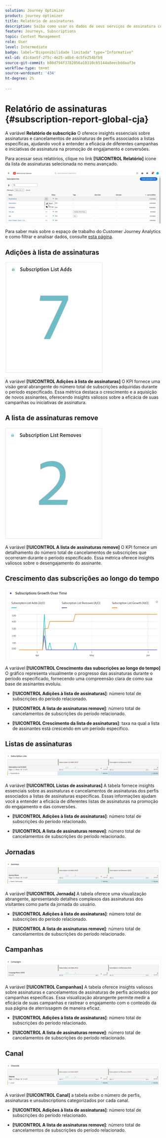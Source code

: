 ```yaml
---
solution: Journey Optimizer
product: journey optimizer
title: Relatório de assinaturas
description: Saiba como usar os dados de seus serviços de assinatura com o Relatório de assinatura
feature: Journeys, Subscriptions
topic: Content Management
role: User
level: Intermediate
badge: label="Disponibilidade limitada" type="Informative"
exl-id: d1c4ae5f-2f5c-4e25-a8b4-4c5fe254bfb9
source-git-commit: b80d794f3782056a10310c65144a8eecbddaaf3e
workflow-type: tm+mt
source-wordcount: '434'
ht-degree: 2%

---
```


# Relatório de assinaturas {#subscription-report-global-cja}

A variável **Relatório de subscrição** O oferece insights essenciais sobre assinaturas e cancelamentos de assinaturas de perfis associados a listas específicas, ajudando você a entender a eficácia de diferentes campanhas e iniciativas de assinatura na promoção de engajamento e conversões.

Para acessar seus relatórios, clique no link **[!UICONTROL Relatório]** ícone da lista de assinaturas selecionada no menu avançado.

![](assets/cja-sub-access.png)

Para saber mais sobre o espaço de trabalho do Customer Journey Analytics e como filtrar e analisar dados, consulte [esta página](https://experienceleague.adobe.com/en/docs/analytics-platform/using/cja-workspace/home).

## Adições à lista de assinaturas

![](assets/cja-sub-add.png)

A variável **[!UICONTROL Adições à lista de assinaturas]** O KPI fornece uma visão geral abrangente do número total de subscrições adquiridas durante o período especificado. Essa métrica destaca o crescimento e a aquisição de novos assinantes, oferecendo insights valiosos sobre a eficácia de suas campanhas ou iniciativas de assinatura.

## A lista de assinaturas remove

![](assets/cja-sub-add-remove.png)

A variável **[!UICONTROL A lista de assinaturas remove]** O KPI fornece um detalhamento do número total de cancelamentos de subscrições que ocorreram durante o período especificado. Essa métrica oferece insights valiosos sobre o desengajamento do assinante.

## Crescimento das subscrições ao longo do tempo

![](assets/cja-sub-growth.png)

A variável **[!UICONTROL Crescimento das subscrições ao longo do tempo]** O gráfico representa visualmente o progresso das assinaturas durante o período especificado, fornecendo uma compreensão clara de como sua base de assinantes evoluiu.

* **[!UICONTROL Adições à lista de assinaturas]**: número total de subscrições do período relacionado.

* **[!UICONTROL A lista de assinaturas remove]**: número total de cancelamentos de subscrições do período relacionado.

* **[!UICONTROL Crescimento da lista de assinaturas]**: taxa na qual a lista de assinantes está crescendo em um período específico.

## Listas de assinaturas

![](assets/cja-sub-lists.png)

A variável **[!UICONTROL Listas de assinaturas]** A tabela fornece insights essenciais sobre as assinaturas e cancelamentos de assinaturas dos perfis associados a listas de assinaturas específicas. Essas informações ajudam você a entender a eficácia de diferentes listas de assinaturas na promoção do engajamento e das conversões.

* **[!UICONTROL Adições à lista de assinaturas]**: número total de subscrições do período relacionado.

* **[!UICONTROL A lista de assinaturas remove]**: número total de cancelamentos de subscrições do período relacionado.

## Jornadas

![](assets/cja-sub-journeys.png)

A variável **[!UICONTROL Jornada]** A tabela oferece uma visualização abrangente, apresentando detalhes complexos das assinaturas dos visitantes como parte da jornada do usuário.

* **[!UICONTROL Adições à lista de assinaturas]**: número total de subscrições do período relacionado.

* **[!UICONTROL A lista de assinaturas remove]**: número total de cancelamentos de subscrições do período relacionado.

## Campanhas

![](assets/cja-sub-campaigns.png)

A variável **[!UICONTROL Campanhas]** A tabela oferece insights valiosos sobre assinaturas e cancelamentos de assinaturas de perfis acionados por campanhas específicas. Essa visualização abrangente permite medir a eficácia de suas campanhas e rastrear o engajamento com o conteúdo da sua página de aterrissagem de maneira eficaz.

* **[!UICONTROL Adições à lista de assinaturas]**: número total de subscrições do período relacionado.

* **[!UICONTROL A lista de assinaturas remove]**: número total de cancelamentos de subscrições do período relacionado.

## Canal

![](assets/cja-sub-channels.png)

A variável **[!UICONTROL Canal]** a tabela exibe o número de perfis, assinaturas e unsubscriptions categorizados por cada canal.

* **[!UICONTROL Adições à lista de assinaturas]**: número total de subscrições do período relacionado.

* **[!UICONTROL A lista de assinaturas remove]**: número total de cancelamentos de subscrições do período relacionado.
